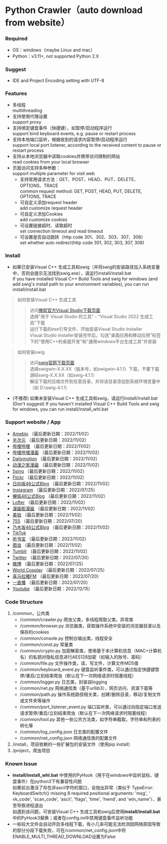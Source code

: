 Python Crawler（auto download from website）
=====

### Required

* OS：windows（maybe Linux and mac）<br>
* Python：v3.11+, not supported Python 2.X

### Suggest

* IDE and Project Encoding setting with UTF-8

### Features

* 多线程<br>
  multithreading<br>
* 支持使用代理设置<br>
  support proxy<br>
* 支持绑定键盘事件（快捷键），如暂停/启动程序运行<br>
  support bind keyboard events, e.g. pause or restart process<br>
* 支持本地端口监听，根据收到的请求内容暂停/启动程序运行<br>
  support local port listener, according to the received content to pause or restart process<br>
* 支持从本地浏览器中读取cookies并携带访问限制的网站<br>
  read cookies from your local browser<br>
* 页面访问支持多种参数：<br>
  support multiple parameter for visit web
    * 支持常用请求方法：GET、POST、HEAD、PUT、DELETE、OPTIONS、TRACE<br>
      common request method: GET, POST, HEAD, PUT, DELETE, OPTIONS, TRACE<br>
    * 可自定义添加request header<br>
      add customize request header<br>
    * 可自定义添加Cookies<br>
      add customize cookies<br>
    * 可设置链接超时、读取超时<br>
      set connection timeout and read timeout<br>
    * 可设置是否自动跳转（http code 301、302、303、307、308）<br>
      set whether auto redirect(http code 301, 302, 303, 307, 308) <br>

### Install

* 如果已安装Visual C++ 生成工具和swig（并将swig的安装路径加入系统变量中，否则会提示无法找到swig.exe），请运行install/install.bat<br>
  If you have installed Visual C++ Build Tools and swig for windows (and add swig's install path to your environment
  variables), you can run install/install.bat <br>

> 如何安装Visual C++ 生成工具
>> 访问[微软官方Visual Studio下载页面](https://visualstudio.microsoft.com/downloads/)<br>
选择"用于 Visual Studio 的工具" - "Visual Studio 2022 生成工具"下载<br>
运行下载的exe引导文件、开始安装Visual Studio Installer<br>
Visual Studio Installer安装完毕后，勾选"桌面应用和移动应用"标签下的"使用C++的桌面开发"和"通用windows平台生成工具"并安装<br>

> 如何安装swig
>> 访问[swig官网下载页面](http://www.swig.org/download.html)<br>
选择swigwin-X.X.XX（版本号，如swigwin-4.1.1）下载，不要下载源码swig-X.X.XX（如swig-4.1.1）<br>
解压下载的压缩文件到任意目录，并将该目录添加到系统环境变量中（如 D:\swig-4.1.1）

* (不推荐) 如果未安装Visual C++ 生成工具和swig，请运行install/install.bat<br>
  (Don't suggest) If you haven't installed Visual C++ Build Tools and swig for windows, you can run
  install/install_whl.bat<br>

### Support website / App

* [Ameblo](https://ameblo.jp/) （最后更新日期：2022/11/02）
* [半次元](https://bcy.net/) （最后更新日期：2022/11/02）
* [哔哩哔哩](https://www.bilibili.com/) （最后更新日期：2022/11/02）
* [哔哩哔哩漫画](https://manga.bilibili.com/) （最后更新日期：2022/11/02）
* [Dailymotion](https://www.dailymotion.com/) （最后更新日期：2022/11/02）
* [动漫之家漫画](https://www.dmzj.com/) （最后更新日期：2022/11/02）
* [5sing](https://5sing.kugou.com/index.html) （最后更新日期：2022/11/02）
* [Flickr](https://www.flickr.com/) （最后更新日期：2022/11/02）
* [日向坂46公式Blog](https://www.hinatazaka46.com/s/official/diary/member) （最后更新日期：2022/11/02）
* [Instagram](https://www.instagram.com/) （最后更新日期：2022/07/25）
* [欅坂46公式Blog](https://www.keyakizaka46.com/s/k46o/diary/member) （最后更新日期：2022/11/02）
* [Lofter](https://www.lofter.com/) （最后更新日期：2022/11/02）
* [漫画柜漫画](https://www.manhuagui.com/) （最后更新日期：2022/11/02）
* [美拍](https://www.meipai.com/) （最后更新日期：2022/11/02）
* [755](https://7gogo.jp/) （最后更新日期：2022/07/20）
* [乃木坂46公式Blog](https://www.nogizaka46.com/s/n46/diary/MEMBER/list) （最后更新日期：2022/11/02）
* [TikTok](https://www.tiktok.com/)
* [听书宝](http://m.tingshubao.com/) （最后更新日期：2022/11/02）
* [图虫](https://tuchong.com/) （最后更新日期：2022/11/02）
* [Tumblr](https://www.tumblr.com/) （最后更新日期：2022/11/02）
* [Twitter](https://twitter.com/) （最后更新日期：2022/07/20）
* [微博](https://weibo.com/) （最后更新日期：2022/07/25）
* [World Cosplay](https://worldcosplay.net/) （最后更新日期：2022/07/25）
* [喜马拉雅FM](https://www.ximalaya.com/) （最后更新日期：2022/07/20）
* [一直播](https://www.yizhibo.com/) （最后更新日期：2022/07/20）
* [Youtube](https://www.youtube.com/) （最后更新日期：2022/12/15）

### Code Structure  

1. /common，公共类<br>
   * /common/crawler.py 爬虫父类，多线程爬取父类，异常类<br>
   * /common/browser.py 浏览器类，获取操作系统中安装的浏览器目录以及保存的cookies<br>
   * /common/console.py 控制台输出类，线程安全<br>
   * /common/const.py 常量类<br>
   * /common/crypto.py 加密解密类，使用基于本计算机信息（MAC+计算机名）的私钥对隐私信息进行AES128加密（如输入的账号、密码）<br>
   * /common/file.py 文件操作类，读、写文件，计算文件MD5值<br>
   * /common/keyboard_event.py 键盘监听事件类，可以通过指定快捷键暂停/重启/立刻结束爬虫（默认在下一次网络请求时阻塞线程）<br>
   * /common/logger.py 日志类，封装自logging<br>
   * /common/net.py 网络通信类（基于urllib3），网页访问、资源下载等<br>
   * /common/path.py 操作系统路径相关类，创建/删除目录，移动/复制文件或文件夹等操作<br>
   * /common/port_listener_event.py 端口监听类，可以通过向指定端口发送请求暂停/重启/立刻结束爬虫（默认在下一次网络请求时阻塞线程）<br>
   * /common/tool.py 其他一些公共方法类，如字符串截取，字符串和列表的转化等
   * /common/log_config.json 日志类的配置文件
   * /common/net_config.json 网络通信类的配置文件
2. /install，项目依赖的一些扩展包的安装文件（使用pip install）
3. /project，爬虫项目

### Known Issue

* **install/install_whl.bat** 中使用的PyHook（用于在windows中监听鼠标、键盘事件）在python3下有兼容性问题<br>
  如果前台激活了存在非ascii字符的窗口，会抛出异常（类似于 TypeError: KeyboardSwitch() missing 8 required positional arguments: 'msg', '
  vk_code', 'scan_code', 'ascii', 'flags', 'time', 'hwnd', and 'win_name'）、甚至导致进程退出<br>
  如遇到该问题，可安装Visual C++ 生成工具和swig后使用**install/install.bat**中的PyHook3替换；或者在config.ini中禁用键盘事件监听功能
* 一些较大文件会自动开启多线程下载，有小几率可能无法检测因网络原因导致的部分分段下载失败，可在/common/net_config.json中将ENABLE_MULTI_THREAD_DOWNLOAD设置为False
